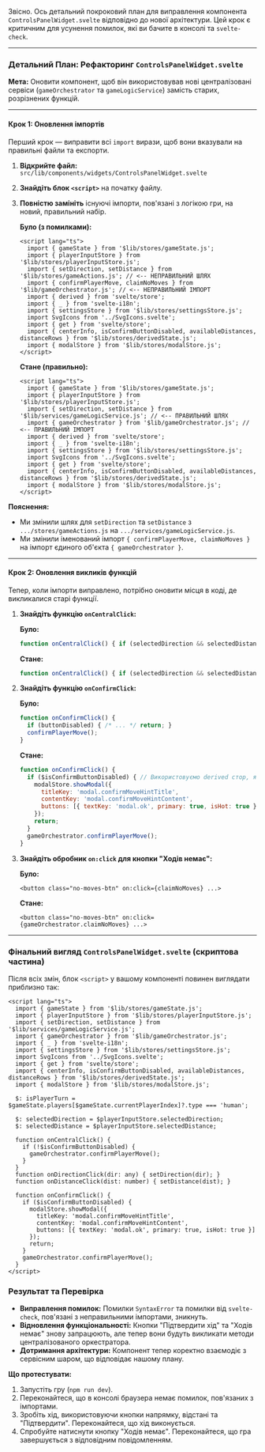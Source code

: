 Звісно. Ось детальний покроковий план для виправлення компонента `ControlsPanelWidget.svelte` відповідно до нової архітектури. Цей крок є критичним для усунення помилок, які ви бачите в консолі та `svelte-check`.

---

### Детальний План: Рефакторинг `ControlsPanelWidget.svelte`

**Мета:** Оновити компонент, щоб він використовував нові централізовані сервіси (`gameOrchestrator` та `gameLogicService`) замість старих, розрізнених функцій.

---

#### Крок 1: Оновлення імпортів

Перший крок — виправити всі `import` вирази, щоб вони вказували на правильні файли та експорти.

1.  **Відкрийте файл:** `src/lib/components/widgets/ControlsPanelWidget.svelte`
2.  **Знайдіть блок `<script>`** на початку файлу.
3.  **Повністю замініть** існуючі імпорти, пов'язані з логікою гри, на новий, правильний набір.

    **Було (з помилками):**
    ```svelte
    <script lang="ts">
      import { gameState } from '$lib/stores/gameState.js';
      import { playerInputStore } from '$lib/stores/playerInputStore.js';
      import { setDirection, setDistance } from '$lib/stores/gameActions.js'; // <-- НЕПРАВИЛЬНИЙ ШЛЯХ
      import { confirmPlayerMove, claimNoMoves } from '$lib/gameOrchestrator.js'; // <-- НЕПРАВИЛЬНИЙ ІМПОРТ
      import { derived } from 'svelte/store';
      import { _ } from 'svelte-i18n';
      import { settingsStore } from '$lib/stores/settingsStore.js';
      import SvgIcons from '../SvgIcons.svelte';
      import { get } from 'svelte/store';
      import { centerInfo, isConfirmButtonDisabled, availableDistances, distanceRows } from '$lib/stores/derivedState.js';
      import { modalStore } from '$lib/stores/modalStore.js';
    </script>
    ```

    **Стане (правильно):**
    ```svelte
    <script lang="ts">
      import { gameState } from '$lib/stores/gameState.js';
      import { playerInputStore } from '$lib/stores/playerInputStore.js';
      import { setDirection, setDistance } from '$lib/services/gameLogicService.js'; // <-- ПРАВИЛЬНИЙ ШЛЯХ
      import { gameOrchestrator } from '$lib/gameOrchestrator.js'; // <-- ПРАВИЛЬНИЙ ІМПОРТ
      import { derived } from 'svelte/store';
      import { _ } from 'svelte-i18n';
      import { settingsStore } from '$lib/stores/settingsStore.js';
      import SvgIcons from '../SvgIcons.svelte';
      import { get } from 'svelte/store';
      import { centerInfo, isConfirmButtonDisabled, availableDistances, distanceRows } from '$lib/stores/derivedState.js';
      import { modalStore } from '$lib/stores/modalStore.js';
    </script>
    ```

**Пояснення:**
*   Ми змінили шлях для `setDirection` та `setDistance` з `.../stores/gameActions.js` на `.../services/gameLogicService.js`.
*   Ми змінили іменований імпорт `{ confirmPlayerMove, claimNoMoves }` на імпорт єдиного об'єкта `{ gameOrchestrator }`.

---

#### Крок 2: Оновлення викликів функцій

Тепер, коли імпорти виправлено, потрібно оновити місця в коді, де викликалися старі функції.

1.  **Знайдіть функцію `onCentralClick`:**

    **Було:**
    ```javascript
    function onCentralClick() { if (selectedDirection && selectedDistance && isPlayerTurn) confirmPlayerMove(); }
    ```

    **Стане:**
    ```javascript
    function onCentralClick() { if (selectedDirection && selectedDistance && isPlayerTurn) gameOrchestrator.confirmPlayerMove(); }
    ```

2.  **Знайдіть функцію `onConfirmClick`:**

    **Було:**
    ```javascript
    function onConfirmClick() {
      if (buttonDisabled) { /* ... */ return; }
      confirmPlayerMove();
    }
    ```

    **Стане:**
    ```javascript
    function onConfirmClick() {
      if ($isConfirmButtonDisabled) { // Використовуємо derived стор, як планували
        modalStore.showModal({
          titleKey: 'modal.confirmMoveHintTitle',
          contentKey: 'modal.confirmMoveHintContent',
          buttons: [{ textKey: 'modal.ok', primary: true, isHot: true }]
        });
        return;
      }
      gameOrchestrator.confirmPlayerMove();
    }
    ```

3.  **Знайдіть обробник `on:click` для кнопки "Ходів немає":**

    **Було:**
    ```svelte
    <button class="no-moves-btn" on:click={claimNoMoves} ...>
    ```

    **Стане:**
    ```svelte
    <button class="no-moves-btn" on:click={gameOrchestrator.claimNoMoves} ...>
    ```

---

### Фінальний вигляд `ControlsPanelWidget.svelte` (скриптова частина)

Після всіх змін, блок `<script>` у вашому компоненті повинен виглядати приблизно так:

```svelte
<script lang="ts">
  import { gameState } from '$lib/stores/gameState.js';
  import { playerInputStore } from '$lib/stores/playerInputStore.js';
  import { setDirection, setDistance } from '$lib/services/gameLogicService.js';
  import { gameOrchestrator } from '$lib/gameOrchestrator.js';
  import { _ } from 'svelte-i18n';
  import { settingsStore } from '$lib/stores/settingsStore.js';
  import SvgIcons from '../SvgIcons.svelte';
  import { get } from 'svelte/store';
  import { centerInfo, isConfirmButtonDisabled, availableDistances, distanceRows } from '$lib/stores/derivedState.js';
  import { modalStore } from '$lib/stores/modalStore.js';

  $: isPlayerTurn = $gameState.players[$gameState.currentPlayerIndex]?.type === 'human';

  $: selectedDirection = $playerInputStore.selectedDirection;
  $: selectedDistance = $playerInputStore.selectedDistance;

  function onCentralClick() { 
    if (!$isConfirmButtonDisabled) {
      gameOrchestrator.confirmPlayerMove();
    }
  }
  function onDirectionClick(dir: any) { setDirection(dir); }
  function onDistanceClick(dist: number) { setDistance(dist); }
  
  function onConfirmClick() {
    if ($isConfirmButtonDisabled) {
      modalStore.showModal({
        titleKey: 'modal.confirmMoveHintTitle',
        contentKey: 'modal.confirmMoveHintContent',
        buttons: [{ textKey: 'modal.ok', primary: true, isHot: true }]
      });
      return;
    }
    gameOrchestrator.confirmPlayerMove();
  }
</script>
```

### Результат та Перевірка

-   **Виправлення помилок:** Помилки `SyntaxError` та помилки від `svelte-check`, пов'язані з неправильними імпортами, зникнуть.
-   **Відновлення функціональності:** Кнопки "Підтвердити хід" та "Ходів немає" знову запрацюють, але тепер вони будуть викликати методи централізованого оркестратора.
-   **Дотримання архітектури:** Компонент тепер коректно взаємодіє з сервісним шаром, що відповідає нашому плану.

**Що протестувати:**
1.  Запустіть гру (`npm run dev`).
2.  Переконайтеся, що в консолі браузера немає помилок, пов'язаних з імпортами.
3.  Зробіть хід, використовуючи кнопки напрямку, відстані та "Підтвердити". Переконайтеся, що хід виконується.
4.  Спробуйте натиснути кнопку "Ходів немає". Переконайтеся, що гра завершується з відповідним повідомленням.
